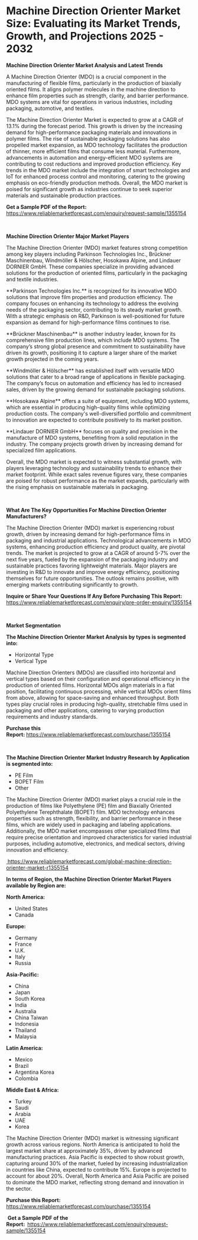 <p><h1>Machine Direction Orienter Market Size: Evaluating its Market Trends, Growth, and Projections 2025 - 2032</h1></p><p><strong>Machine Direction Orienter Market Analysis and Latest Trends</strong></p>
<p><p>A Machine Direction Orienter (MDO) is a crucial component in the manufacturing of flexible films, particularly in the production of biaxially oriented films. It aligns polymer molecules in the machine direction to enhance film properties such as strength, clarity, and barrier performance. MDO systems are vital for operations in various industries, including packaging, automotive, and textiles.</p><p>The Machine Direction Orienter Market is expected to grow at a CAGR of 13.1% during the forecast period. This growth is driven by the increasing demand for high-performance packaging materials and innovations in polymer films. The rise of sustainable packaging solutions has also propelled market expansion, as MDO technology facilitates the production of thinner, more efficient films that consume less material. Furthermore, advancements in automation and energy-efficient MDO systems are contributing to cost reductions and improved production efficiency. Key trends in the MDO market include the integration of smart technologies and IoT for enhanced process control and monitoring, catering to the growing emphasis on eco-friendly production methods. Overall, the MDO market is poised for significant growth as industries continue to seek superior materials and sustainable production practices.</p></p>
<p><strong>Get a Sample PDF of the Report:&nbsp;</strong> <a href="https://www.reliablemarketforecast.com/enquiry/request-sample/1355154?utm_campaign=3208&utm_medium=2&utm_source=Github&utm_content=ia&utm_term=12042025&utm_id=machine-direction-orienter">https://www.reliablemarketforecast.com/enquiry/request-sample/1355154</a></p>
<p>&nbsp;</p>
<p><strong>Machine Direction Orienter Major Market Players</strong></p>
<p><p>The Machine Direction Orienter (MDO) market features strong competition among key players including Parkinson Technologies Inc., Brückner Maschinenbau, Windmöller & Hölscher, Hosokawa Alpine, and Lindauer DORNIER GmbH. These companies specialize in providing advanced solutions for the production of oriented films, particularly in the packaging and textile industries.</p><p>**Parkinson Technologies Inc.** is recognized for its innovative MDO solutions that improve film properties and production efficiency. The company focuses on enhancing its technology to address the evolving needs of the packaging sector, contributing to its steady market growth. With a strategic emphasis on R&D, Parkinson is well-positioned for future expansion as demand for high-performance films continues to rise.</p><p>**Brückner Maschinenbau** is another industry leader, known for its comprehensive film production lines, which include MDO systems. The company’s strong global presence and commitment to sustainability have driven its growth, positioning it to capture a larger share of the market growth projected in the coming years. </p><p>**Windmöller & Hölscher** has established itself with versatile MDO solutions that cater to a broad range of applications in flexible packaging. The company’s focus on automation and efficiency has led to increased sales, driven by the growing demand for sustainable packaging solutions.</p><p>**Hosokawa Alpine** offers a suite of equipment, including MDO systems, which are essential in producing high-quality films while optimizing production costs. The company's well-diversified portfolio and commitment to innovation are expected to contribute positively to its market position.</p><p>**Lindauer DORNIER GmbH** focuses on quality and precision in the manufacture of MDO systems, benefiting from a solid reputation in the industry. The company projects growth driven by increasing demand for specialized film applications.</p><p>Overall, the MDO market is expected to witness substantial growth, with players leveraging technology and sustainability trends to enhance their market footprint. While exact sales revenue figures vary, these companies are poised for robust performance as the market expands, particularly with the rising emphasis on sustainable materials in packaging.</p></p>
<p>&nbsp;</p>
<p><strong>What Are The Key Opportunities For Machine Direction Orienter Manufacturers?</strong></p>
<p><p>The Machine Direction Orienter (MDO) market is experiencing robust growth, driven by increasing demand for high-performance films in packaging and industrial applications. Technological advancements in MDO systems, enhancing production efficiency and product quality, are pivotal trends. The market is projected to grow at a CAGR of around 5-7% over the next five years, fueled by the expansion of the packaging industry and sustainable practices favoring lightweight materials. Major players are investing in R&D to innovate and improve energy efficiency, positioning themselves for future opportunities. The outlook remains positive, with emerging markets contributing significantly to growth.</p></p>
<p><strong>Inquire or Share Your Questions If Any Before Purchasing This Report:</strong> <a href="https://www.reliablemarketforecast.com/enquiry/pre-order-enquiry/1355154?utm_campaign=3208&utm_medium=2&utm_source=Github&utm_content=ia&utm_term=12042025&utm_id=machine-direction-orienter">https://www.reliablemarketforecast.com/enquiry/pre-order-enquiry/1355154</a></p>
<p>&nbsp;</p>
<p><strong>Market Segmentation</strong></p>
<p><strong>The Machine Direction Orienter Market Analysis by types is segmented into:</strong></p>
<p><ul><li>Horizontal Type</li><li>Vertical Type</li></ul></p>
<p><p>Machine Direction Orienters (MDOs) are classified into horizontal and vertical types based on their configuration and operational efficiency in the production of oriented films. Horizontal MDOs align materials in a flat position, facilitating continuous processing, while vertical MDOs orient films from above, allowing for space-saving and enhanced throughput. Both types play crucial roles in producing high-quality, stretchable films used in packaging and other applications, catering to varying production requirements and industry standards.</p></p>
<p><strong>Purchase this Report:&nbsp;</strong><a href="https://www.reliablemarketforecast.com/purchase/1355154?utm_campaign=3208&utm_medium=2&utm_source=Github&utm_content=ia&utm_term=12042025&utm_id=machine-direction-orienter">https://www.reliablemarketforecast.com/purchase/1355154</a></p>
<p>&nbsp;</p>
<p><strong>The Machine Direction Orienter Market Industry Research by Application is segmented into:</strong></p>
<p><ul><li>PE Film</li><li>BOPET Film</li><li>Other</li></ul></p>
<p><p>The Machine Direction Orienter (MDO) market plays a crucial role in the production of films like Polyethylene (PE) film and Biaxially Oriented Polyethylene Terephthalate (BOPET) film. MDO technology enhances properties such as strength, flexibility, and barrier performance in these films, which are widely used in packaging and labeling applications. Additionally, the MDO market encompasses other specialized films that require precise orientation and improved characteristics for varied industrial purposes, including automotive, electronics, and medical sectors, driving innovation and efficiency.</p></p>
<p><a href="https://www.reliablemarketforecast.com/global-machine-direction-orienter-market-r1355154?utm_campaign=3208&utm_medium=2&utm_source=Github&utm_content=ia&utm_term=12042025&utm_id=machine-direction-orienter">&nbsp;https://www.reliablemarketforecast.com/global-machine-direction-orienter-market-r1355154</a></p>
<p><strong>In terms of Region, the Machine Direction Orienter Market Players available by Region are:</strong></p>
<p>
    <p> <strong> North America: </strong>
        <ul>
            <li>United States</li>
            <li>Canada</li>
        </ul>
        </p> 
    <p> <strong> Europe: </strong>
        <ul>
            <li>Germany</li>
            <li>France</li>
            <li>U.K.</li>
            <li>Italy</li>
            <li>Russia</li>
        </ul>
        </p> 
    <p> <strong> Asia-Pacific: </strong>
        <ul>
            <li>China</li>
            <li>Japan</li>
            <li>South Korea</li>
            <li>India</li>
            <li>Australia</li>
            <li>China Taiwan</li>
            <li>Indonesia</li>
            <li>Thailand</li>
            <li>Malaysia</li>
        </ul>
        </p> 
    <p> <strong> Latin America: </strong>
        <ul>
            <li>Mexico</li>
            <li>Brazil</li>
            <li>Argentina Korea</li>
            <li>Colombia</li>
        </ul>
        </p> 
    <p> <strong> Middle East & Africa: </strong>
        <ul>
            <li>Turkey</li>
            <li>Saudi</li>
            <li>Arabia</li>
            <li>UAE</li>
            <li>Korea</li>
        </ul>
    </p>
    </p>
<p><p>The Machine Direction Orienter (MDO) market is witnessing significant growth across various regions. North America is anticipated to hold the largest market share at approximately 35%, driven by advanced manufacturing practices. Asia Pacific is expected to show robust growth, capturing around 30% of the market, fueled by increasing industrialization in countries like China, expected to contribute 15%. Europe is projected to account for about 20%. Overall, North America and Asia Pacific are poised to dominate the MDO market, reflecting strong demand and innovation in the sector.</p></p>
<p><strong>Purchase this Report: </strong><a href="https://www.reliablemarketforecast.com/purchase/1355154?utm_campaign=3208&utm_medium=2&utm_source=Github&utm_content=ia&utm_term=12042025&utm_id=machine-direction-orienter">https://www.reliablemarketforecast.com/purchase/1355154</a></p>
<p>&nbsp;<strong>Get a Sample PDF of the Report:&nbsp;&nbsp;</strong><a href="https://www.reliablemarketforecast.com/enquiry/request-sample/1355154?utm_campaign=3208&utm_medium=2&utm_source=Github&utm_content=ia&utm_term=12042025&utm_id=machine-direction-orienter">https://www.reliablemarketforecast.com/enquiry/request-sample/1355154</a></p>
<p><strong></strong></p>
<p><p></p><p></p><p></p></p>